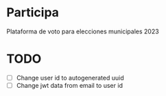 # Participa
Plataforma de voto para elecciones municipales 2023

# TODO

- [ ] Change user id to autogenerated uuid
- [ ] Change jwt data from email to user id